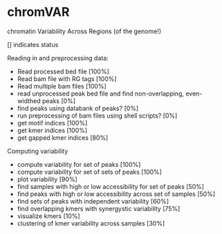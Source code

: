 # chromVAR
chromatin Variability Across Regions (of the genome!)

[] indicates status

Reading in and preprocessing data:
- Read processed bed file [100%]
- Read bam file with RG tags [100%]
- Read multiple bam files [100%]
- read unprocessed peak bed file and find non-overlapping, even-widthed peaks [0%]
- find peaks using databank of peaks? [0%]
- run preprocessing of bam files using shell scripts? [0%]
- get motif indices [100%]
- get kmer indices [100%]
- get gapped kmer indices [80%]

Computing variability
- compute variability for set of peaks [100%]
- compute variability for set of sets of peaks [100%]
- plot variability [90%]
- find samples with high or low accessibility for set of peaks [50%]
- find peaks with high or low accessibility across set of samples [50%]
- find sets of peaks with independent variability [60%]
- find overlapping kmers with synergystic variability [75%]
- visualize kmers [10%]
- clustering of kmer variability across samples [30%]




